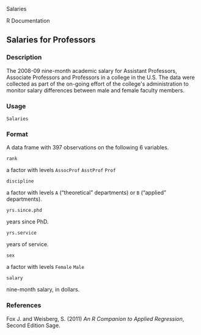 Salaries

R Documentation

##  Salaries for Professors

### Description

The 2008-09 nine-month academic salary for Assistant Professors, Associate
Professors and Professors in a college in the U.S. The data were collected as
part of the on-going effort of the college's administration to monitor salary
differences between male and female faculty members.

### Usage

    Salaries

### Format

A data frame with 397 observations on the following 6 variables.

`rank`

a factor with levels `AssocProf` `AsstProf` `Prof`

`discipline`

a factor with levels `A` (“theoretical” departments) or `B` (“applied”
departments).

`yrs.since.phd`

years since PhD.

`yrs.service`

years of service.

`sex`

a factor with levels `Female` `Male`

`salary`

nine-month salary, in dollars.

### References

Fox J. and Weisberg, S. (2011) _An R Companion to Applied Regression_, Second
Edition Sage.

